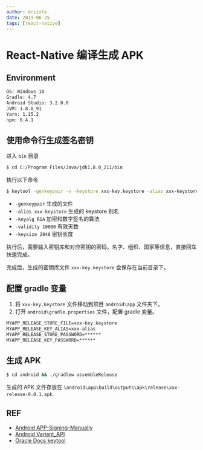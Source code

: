 ```yaml
---
author: drizzle
date: 2019-06-25
tags: [react-native]
---
```


# React-Native 编译生成 APK

## Environment

```bash
OS: Windows 10
Gradle: 4.7
Android Studio: 3.2.0.0
JVM: 1.8.0_91
Yarn: 1.15.2
npm: 6.4.1
```

## 使用命令行生成签名密钥

进入 `bin` 目录

```bash
$ cd C:/Program Files/Java/jdk1.8.0_211/bin
```

执行以下命令

```bash
$ keytool -genkeypair -v -keystore xxx-key.keystore -alias xxx-keystore -keyalg RSA -validity 10000 -keysize 2048
```

- `-genkeypair` 生成的文件
- `-alias xxx-keystore` 生成的 keystore 别名
- `-keyalg RSA` 加密和数字签名的算法
- `-validity 10000` 有效天数
- `-keysize 2048` 密钥长度

执行后，需要输入密钥库和对应密钥的密码，名字、组织、国家等信息，直接回车快速完成。

完成后，生成的密钥库文件 `xxx-key.keystore` 会保存在当前目录下。

## 配置 gradle 变量

1. 将 `xxx-key.keystore` 文件移动到项目 `android\app` 文件夹下。
2. 打开 `android\gradle.properties` 文件，配置 gradle 变量。

```xml
MYAPP_RELEASE_STORE_FILE=xxx-key.keystore
MYAPP_RELEASE_KEY_ALIAS=xxx-alias
MYAPP_RELEASE_STORE_PASSWORD=******
MYAPP_RELEASE_KEY_PASSWORD=******
```

## 生成 APK

```bash
$ cd android && ./gradlew assembleRelease
```

生成的 APK 文件存放在 `\android\app\build\outputs\apk\release\xxx-release-0.0.1.apk`.

## REF

- [Android APP-Signing-Manually](https://developer.android.com/studio/publish/app-signing#signing-manually)
- [Android Variant_API](https://developer.android.com/studio/build/gradle-plugin-3-0-0-migration.html#variant_api)
- [Oracle Docs keytool](https://docs.oracle.com/javase/8/docs/technotes/tools/unix/keytool.html#CHDFFCBG)
